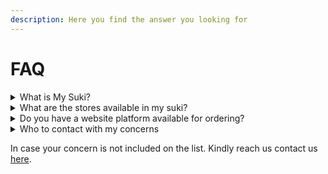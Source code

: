 ```yaml
---
description: Here you find the answer you looking for
---
```


# FAQ

<details>

<summary>What is My Suki?</summary>

My Suki is an online grocery app that connects you to stores in your area.

</details>

<details>

<summary>What are the stores available in my suki? </summary>

We are currently present in the 17 regions of the Philippines. Kindly message us on our [facebook ](https://www.facebook.com/mysukiapp)page so we can help you to find stores near you by specifying the city and province of your current place of residence

</details>

<details>

<summary>Do you have a website platform available for ordering?  </summary>

Currently the ordering is only available for mobile devices, we support the IOS, Android devices and huawei devices

</details>

<details>

<summary>Who to contact with my concerns </summary>

* You can message us regarding on your app concerns (App hang, can't place order, can't open/install the app, errors and etc.)
* When it comes with transaction concern (Order update, Void Orders, refunds and etc.) you can directly message the store.&#x20;
* In case that you can't reach the store, you can directly message us on [facebook](https://www.facebook.com/mysukiapp) so we can help you with your concern

</details>

In case your concern is not included on the list. Kindly reach us contact us [here](http://localhost:5000/s/3AMJddZzwKBD0aUQhAmR/).&#x20;
